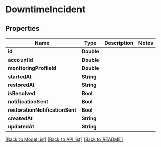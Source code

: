 # DowntimeIncident

## Properties
Name | Type | Description | Notes
------------ | ------------- | ------------- | -------------
**id** | **Double** |  | 
**accountId** | **Double** |  | 
**monitoringProfileId** | **Double** |  | 
**startedAt** | **String** |  | 
**restoredAt** | **String** |  | 
**isResolved** | **Bool** |  | 
**notificationSent** | **Bool** |  | 
**restorationNotificationSent** | **Bool** |  | 
**createdAt** | **String** |  | 
**updatedAt** | **String** |  | 

[[Back to Model list]](../README.md#documentation-for-models) [[Back to API list]](../README.md#documentation-for-api-endpoints) [[Back to README]](../README.md)


